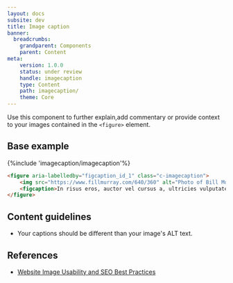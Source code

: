 ```yaml
---
layout: docs
subsite: dev
title: Image caption
banner:
  breadcrumbs:
    grandparent: Components
    parent: Content
meta:
    version: 1.0.0
    status: under review
    handle: imagecaption
    type: Content
    path: imagecaption/
    theme: Core
---
```

Use this component to further explain,add commentary or provide context to your images contained in the `<figure>` element.

## Base example

{%include 'imagecaption/imagecaption'%}

```html
<figure aria-labelledby="figcaption_id_1" class="c-imagecaption">
	<img src="https://www.fillmurray.com/640/360" alt="Photo of Bill Murray">
	<figcaption>In risus eros, auctor vel cursus a, ultricies vulputate massa. Sed sollicitudin augue id risus lacinia, placerat euismod sapien blandit.</figcaption>
</figure>
```
## Content guidelines

- Your captions should be different than your image's ALT text.

## References

- [Website Image Usability and SEO Best Practices](https://usabilitygeek.com/website-image-usability-and-seo-best-practices/)
